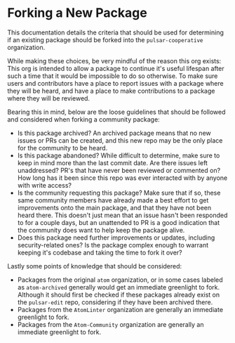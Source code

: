 # Forking a New Package

This documentation details the criteria that should be used for determining if an existing package should be forked into the `pulsar-cooperative` organization.

While making these choices, be very mindful of the reason this org exists:
This org is intended to allow a package to continue it's useful lifespan after such a time that it would be impossible to do so otherwise. To make sure users and contributors have a place to report issues with a package where they will be heard, and have a place to make contributions to a package where they will be reviewed.

Bearing this in mind, below are the loose guidelines that should be followed and considered when forking a community package:

* Is this package archived? An archived package means that no new issues or PRs can be created, and this new repo may be the only place for the community to be heard.
* Is this package abandoned? While difficult to determine, make sure to keep in mind more than the last commit date. Are there issues left unaddressed? PR's that have never been reviewed or commented on? How long has it been since this repo was ever interacted with by anyone with write access?
* Is the community requesting this package? Make sure that if so, these same community members have already made a best effort to get improvements onto the main package, and that they have not been heard there. This doesn't just mean that an issue hasn't been responded to for a couple days, but an unattended to PR is a good indication that the community does want to help keep the package alive.
* Does this package need further improvements or updates, including security-related ones? Is the package complex enough to warrant keeping it's codebase and taking the time to fork it over?

Lastly some points of knowledge that should be considered:

* Packages from the original `atom` organization, or in some cases labeled as `atom-archived` generally would get an immediate greenlight to fork. Although it should first be checked if these packages already exist on the `pulsar-edit` repo, considering if they have been archived there.
* Packages from the `AtomLinter` organization are generally an immediate greenlight to fork.
* Packages from the `Atom-Community` organization are generally an immediate greenlight to fork.
